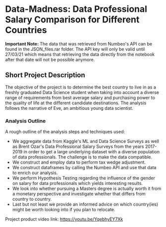 # Data-Madness: Data Professional Salary Comparison for Different Countries

**Important Note:** The data that was retrieved from Numbeo's API can be found in the JSON_files.rar folder. The API key will only be valid until 27/03/21 which means that retrieving the data directly from the notebook after that date will not be possible anymore.

## Short Project Description

The objective of the project is to determine the best country to live in as a freshly graduated Data Science student when taking into account a diverse range of requirements from best average salary and purchasing power to the quality of life at the different candidate destinations. The analysis follows the narrative of Eve, an ambitious young data scientist.

### Analysis Outline
A rough outline of the analysis steps and techniques used:

+ We aggregate data from Kaggle's ML and Data Science Surveys as well as Brent Ozar's Data Professional Salary Surveys from the years 2017-2019 in order to get a large underlying dataset with a diverse population of data professionals. The challenge is to make the data compatible.
+ We construct and employ data to perform tax wedge adjustment. 
+ We construct dataframes by calling the Numbeo API and use that data to enrich our analysis.
+ We perform Hypothesis Testing regarding the influence of the gender on salary for data professionals which yields interesting results.
+ We look into whether pursuing a Masters degree is actually worth it from a monetary perspective and investigate whether that differs from country to country.
+ Last but not least we provide an informed advice on which country(ies) might be worth looking into if you plan to relocate.


Project product video link: https://youtu.be/YqebhyEY7Xk
